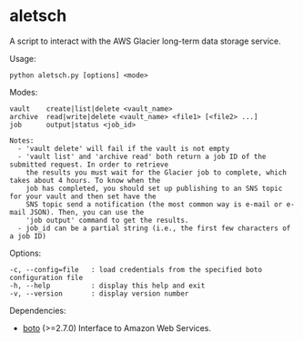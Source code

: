 aletsch
=======

A script to interact with the AWS Glacier long-term data storage service.

Usage:

`python aletsch.py [options] <mode>`
  
Modes:

    vault    create|list|delete <vault_name>  
    archive  read|write|delete <vault_name> <file1> [<file2> ...]
    job      output|status <job_id>
    
    Notes:
      - 'vault delete' will fail if the vault is not empty
      - 'vault list' and 'archive read' both return a job ID of the submitted request. In order to retrieve
        the results you must wait for the Glacier job to complete, which takes about 4 hours. To know when the
        job has completed, you should set up publishing to an SNS topic for your vault and then set have the
        SNS topic send a notification (the most common way is e-mail or e-mail JSON). Then, you can use the
        'job output' command to get the results.
      - job_id can be a partial string (i.e., the first few characters of a job ID)
    
Options:

    -c, --config=file   : load credentials from the specified boto configuration file
    -h, --help          : display this help and exit
    -v, --version       : display version number
  
Dependencies:
* [boto](https://github.com/boto/boto) (>=2.7.0) Interface to Amazon Web Services.

